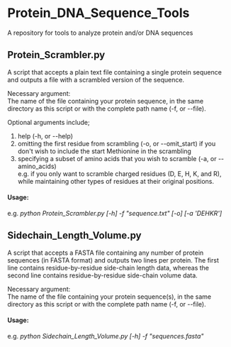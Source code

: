 # Protein_DNA_Sequence_Tools
A repository for tools to analyze protein and/or DNA sequences

## Protein_Scrambler.py
A script that accepts a plain text file containing a single protein sequence and outputs a file with a scrambled version of the sequence. 

Necessary argument:  
The name of the file containing your protein sequence, in the same directory as this script or with the complete path name (-f, or --file).  

Optional arguments include;
1) help (-h, or --help)
2) omitting the first residue from scrambling (-o, or --omit_start) if you don't wish to include the start Methionine in the scrambling  
3) specifying a subset of amino acids that you wish to scramble (-a, or --amino_acids)  
e.g. if you only want to scramble charged residues (D, E, H, K, and R), while maintaining other types of residues at their original positions.

#### Usage:
e.g. _python Protein_Scrambler.py [-h] -f "sequence.txt" [-o] [-a 'DEHKR']_

## Sidechain_Length_Volume.py
A script that accepts a FASTA file containing any number of protein sequences (in FASTA format) and outputs two lines per protein. The first line contains residue-by-residue side-chain length data, whereas the second line contains residue-by-residue side-chain volume data.

Necessary argument:  
The name of the file containing your protein sequence(s), in the same directory as this script or with the complete path name (-f, or --file).  

#### Usage:
e.g. _python Sidechain_Length_Volume.py [-h] -f "sequences.fasta"_
